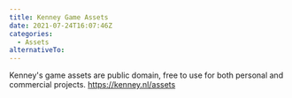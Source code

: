 ```yaml
---
title: Kenney Game Assets
date: 2021-07-24T16:07:46Z
categories:
  - Assets
alternativeTo:
---
```


Kenney's game assets are public domain, free to use for both personal and commercial projects. https://kenney.nl/assets